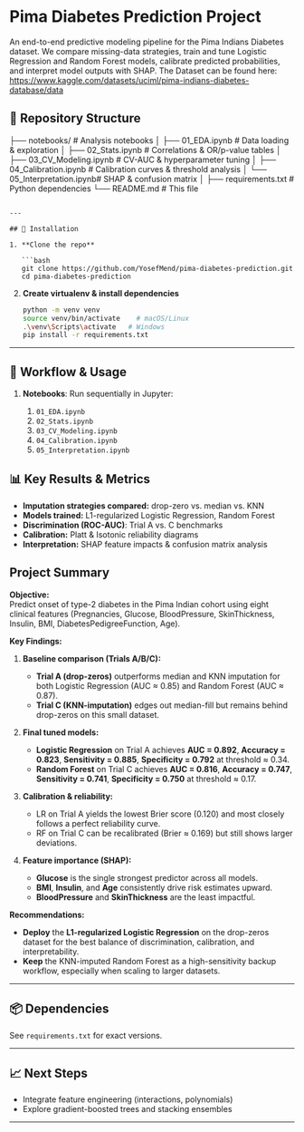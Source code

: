 # Pima Diabetes Prediction Project

An end-to-end predictive modeling pipeline for the Pima Indians Diabetes dataset. We compare missing-data strategies, train and tune Logistic Regression and Random Forest models, calibrate predicted probabilities, and interpret model outputs with SHAP.
The Dataset can be found here: https://www.kaggle.com/datasets/uciml/pima-indians-diabetes-database/data

## 📁 Repository Structure

├── notebooks/             # Analysis notebooks
│   ├── 01_EDA.ipynb       # Data loading & exploration
│   ├── 02_Stats.ipynb     # Correlations & OR/p-value tables
│   ├── 03_CV_Modeling.ipynb   # CV-AUC & hyperparameter tuning
│   ├── 04_Calibration.ipynb   # Calibration curves & threshold analysis
│   └── 05_Interpretation.ipynb# SHAP & confusion matrix
│
├── requirements.txt       # Python dependencies
└── README.md              # This file
```

---

## 🚀 Installation

1. **Clone the repo**

   ```bash
   git clone https://github.com/YosefMend/pima-diabetes-prediction.git
   cd pima-diabetes-prediction
   ```
2. **Create virtualenv & install dependencies**

   ```bash
   python -m venv venv
   source venv/bin/activate    # macOS/Linux
   .\venv\Scripts\activate   # Windows
   pip install -r requirements.txt
   ```

---

## 📖 Workflow & Usage

1. **Notebooks**: Run sequentially in Jupyter:

   1. `01_EDA.ipynb`
   2. `02_Stats.ipynb`
   3. `03_CV_Modeling.ipynb`
   4. `04_Calibration.ipynb`
   5. `05_Interpretation.ipynb`

## 📊 Key Results & Metrics

* **Imputation strategies compared:** drop-zero vs. median vs. KNN
* **Models trained:** L1-regularized Logistic Regression, Random Forest
* **Discrimination (ROC-AUC)**: Trial A vs. C benchmarks
* **Calibration:** Platt & Isotonic reliability diagrams
* **Interpretation:** SHAP feature impacts & confusion matrix analysis

## Project Summary

**Objective:**  
Predict onset of type-2 diabetes in the Pima Indian cohort using eight clinical features (Pregnancies, Glucose, BloodPressure, SkinThickness, Insulin, BMI, DiabetesPedigreeFunction, Age).

**Key Findings:**

1. **Baseline comparison (Trials A/B/C):**  
   - **Trial A (drop-zeros)** outperforms median and KNN imputation for both Logistic Regression (AUC ≈ 0.85) and Random Forest (AUC ≈ 0.87).  
   - **Trial C (KNN-imputation)** edges out median-fill but remains behind drop-zeros on this small dataset.

2. **Final tuned models:**  
   - **Logistic Regression** on Trial A achieves **AUC = 0.892**, **Accuracy = 0.823**, **Sensitivity = 0.885**, **Specificity = 0.792** at threshold ≈ 0.34.  
   - **Random Forest** on Trial C achieves **AUC = 0.816**, **Accuracy = 0.747**, **Sensitivity = 0.741**, **Specificity = 0.750** at threshold ≈ 0.17.

3. **Calibration & reliability:**  
   - LR on Trial A yields the lowest Brier score (0.120) and most closely follows a perfect reliability curve.  
   - RF on Trial C can be recalibrated (Brier ≈ 0.169) but still shows larger deviations.

4. **Feature importance (SHAP):**  
   - **Glucose** is the single strongest predictor across all models.  
   - **BMI**, **Insulin**, and **Age** consistently drive risk estimates upward.  
   - **BloodPressure** and **SkinThickness** are the least impactful.

**Recommendations:**  
- **Deploy** the **L1-regularized Logistic Regression** on the drop-zeros dataset for the best balance of discrimination, calibration, and interpretability.  
- **Keep** the KNN-imputed Random Forest as a high-sensitivity backup workflow, especially when scaling to larger datasets.

---

## 📦 Dependencies

See `requirements.txt` for exact versions.

---

## 📈 Next Steps

* Integrate feature engineering (interactions, polynomials)
* Explore gradient-boosted trees and stacking ensembles

---
